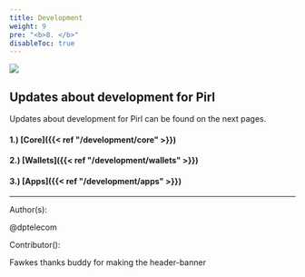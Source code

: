 ```yaml
---
title: Development
weight: 9
pre: "<b>8. </b>"
disableToc: true
---
```


![](/development/images/development.jpg)


## Updates about development for Pirl


Updates about development for Pirl can be found on the next pages.

#### 1.) [Core]({{< ref "/development/core" >}})
#### 2.) [Wallets]({{< ref "/development/wallets" >}})
#### 3.) [Apps]({{< ref "/development/apps" >}})



---
Author(s):


@dptelecom


Contributor():


Fawkes thanks buddy for making the header-banner




